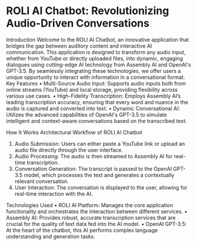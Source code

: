 # ROLI AI Chatbot: Revolutionizing Audio-Driven Conversations
Introduction
Welcome to the ROLI AI Chatbot, an innovative application that bridges the gap between auditory content and interactive AI communication. This application is designed to transform any audio input, whether from YouTube or directly uploaded files, into dynamic, engaging dialogues using cutting-edge AI technology from Assembly AI and OpenAI's GPT-3.5. By seamlessly integrating these technologies, we offer users a unique opportunity to interact with information in a conversational format.
Key Features
•	Multi-Source Audio Input: Supports audio inputs both from online streams (YouTube) and local storage, providing flexibility across various use cases.
•	High-Fidelity Transcription: Employs Assembly AI’s leading transcription accuracy, ensuring that every word and nuance in the audio is captured and converted into text.
•	Dynamic Conversational AI: Utilizes the advanced capabilities of OpenAI's GPT-3.5 to simulate intelligent and context-aware conversations based on the transcribed text.

How It Works
Architectural Workflow of ROLI AI Chatbot
1.	Audio Submission: Users can either paste a YouTube link or upload an audio file directly through the user interface.
2.	Audio Processing: The audio is then streamed to Assembly AI for real-time transcription.
3.	Conversation Generation: The transcript is passed to the OpenAI GPT-3.5 model, which processes the text and generates a contextually relevant conversation.
4.	User Interaction: The conversation is displayed to the user, allowing for real-time interaction with the AI.

Technologies Used
•	ROLI AI Platform: Manages the core application functionality and orchestrates the interaction between different services.
•	Assembly AI: Provides robust, accurate transcription services that are crucial for the quality of text data fed into the AI model.
•	OpenAI GPT-3.5: At the heart of the chatbot, this AI performs complex language understanding and generation tasks.

